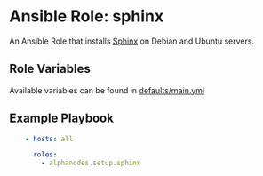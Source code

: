 # Ansible Role: sphinx

An Ansible Role that installs [Sphinx](https://www.sphinx-doc.org) on Debian and Ubuntu servers.

## Role Variables

Available variables can be found in [defaults/main.yml](defaults/main.yml)

## Example Playbook

```yaml
    - hosts: all

      roles:
        - alphanodes.setup.sphinx
```
